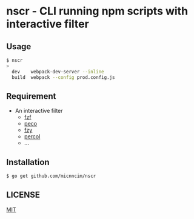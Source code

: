 # nscr - CLI running npm scripts with interactive filter

## Usage

```sh
$ nscr
> 
  dev    webpack-dev-server --inline
  build  webpack --config prod.config.js
```

## Requirement

- An interactive filter
  - [fzf](https://github.com/junegunn/fzf)
  - [peco](https://github.com/peco/peco)
  - [fzy](https://github.com/jhawthorn/fzy)
  - [percol](https://github.com/mooz/percol)
  - ...

## Installation

```sh
$ go get github.com/micnncim/nscr
```

## LICENSE

[MIT](./LICENSE)

